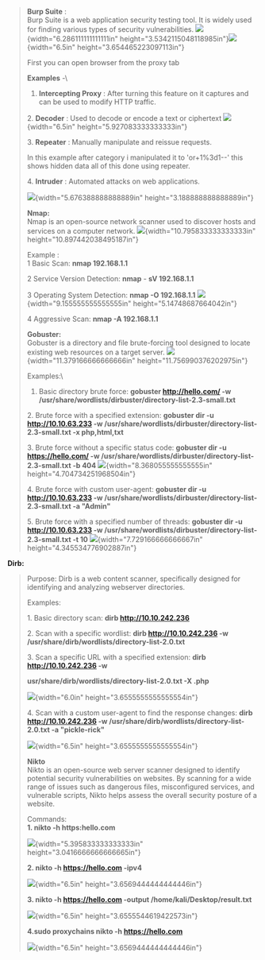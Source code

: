 > **Burp Suite** :\
> Burp Suite is a web application security testing tool. It is widely
> used for finding various types of security vulnerabilities.
> ![](vertopal_db3df24025234e6da651cfb668901bd3/media/image1.png){width="6.286111111111111in"
> height="3.5342115048118985in"}![](vertopal_db3df24025234e6da651cfb668901bd3/media/image2.png){width="6.5in"
> height="3.654465223097113in"}
>
> First you can open browser from the proxy tab
>
> **Examples** -\
> 1. **Intercepting Proxy** : After turning this feature on it captures
> and can be used to modify HTTP traffic.
>
> 2\. **Decoder** : Used to decode or encode a text or ciphertext
> ![](vertopal_db3df24025234e6da651cfb668901bd3/media/image4.png){width="6.5in"
> height="5.927083333333333in"}
>
> 3\. **Repeater** : Manually manipulate and reissue requests.
>
> In this example after category i manipulated it to 'or+1%3d1\--\' this
> shows hidden data all of this done using repeater.
>
> 4\. **Intruder** : Automated attacks on web applications.
>
> ![](vertopal_db3df24025234e6da651cfb668901bd3/media/image3.png){width="5.676388888888889in"
> height="3.188888888888889in"}
>
> **Nmap:**\
> Nmap is an open-source network scanner used to discover hosts and
> services on a computer network.
> ![](vertopal_db3df24025234e6da651cfb668901bd3/media/image5.png){width="10.795833333333333in"
> height="10.897442038495187in"}
>
> Example :\
> 1 Basic Scan: **nmap 192.168.1.1**
>
> 2 Service Version Detection: **nmap** - **sV 192.168.1.1**
>
> 3 Operating System Detection: **nmap -O 192.168.1.1**
> ![](vertopal_db3df24025234e6da651cfb668901bd3/media/image6.png){width="9.155555555555555in"
> height="5.14748687664042in"}
>
> 4 Aggressive Scan: **nmap -A 192.168.1.1**
>
> **Gobuster:**\
> Gobuster is a directory and file brute-forcing tool designed to locate
> existing web resources on a target server.
> ![](vertopal_db3df24025234e6da651cfb668901bd3/media/image7.png){width="11.379166666666666in"
> height="11.756990376202975in"}
>
> Examples:\
> 1. Basic directory brute force: **gobuster http://hello.com/ -w**\
> **/usr/share/wordlists/dirbuster/directory-list-2.3-small.txt**
>
> 2\. Brute force with a specified extension: **gobuster dir -u
> http://10.10.63.233 -w
> /usr/share/wordlists/dirbuster/directory-list-2.3-small.txt -x
> php,html,txt**
>
> 3\. Brute force without a specific status code: **gobuster dir -u
> https://hello.com/ -w
> /usr/share/wordlists/dirbuster/directory-list-2.3-small.txt -b 404**
> ![](vertopal_db3df24025234e6da651cfb668901bd3/media/image8.png){width="8.368055555555555in"
> height="4.704734251968504in"}
>
> 4\. Brute force with custom user-agent: **gobuster dir -u
> http://10.10.63.233 -w
> /usr/share/wordlists/dirbuster/directory-list-2.3-small.txt -a
> \"Admin"**
>
> 5\. Brute force with a specified number of threads: **gobuster dir -u
> http://10.10.63.233 -w
> /usr/share/wordlists/dirbuster/directory-list-2.3-small.txt -t 10**
> ![](vertopal_db3df24025234e6da651cfb668901bd3/media/image9.png){width="7.729166666666667in"
> height="4.345534776902887in"}

**Dirb:**

> Purpose: Dirb is a web content scanner, specifically designed for
> identifying and analyzing webserver directories.
>
> Examples:
>
> 1\. Basic directory scan: **dirb http://10.10.242.236**
>
> 2\. Scan with a specific wordlist: **dirb http://10.10.242.236 -w
> /usr/share/dirb/wordlists/directory-list-2.0.txt**
>
> 3\. Scan a specific URL with a specified extension: **dirb
> http://10.10.242.236 -w**
>
> **usr/share/dirb/wordlists/directory-list-2.0.txt -X .php**
>
> ![](vertopal_db3df24025234e6da651cfb668901bd3/media/image10.png){width="6.0in"
> height="3.6555555555555554in"}
>
> 4\. Scan with a custom user-agent to find the response changes: **dirb
> http://10.10.242.236 -w
> /usr/share/dirb/wordlists/directory-list-2.0.txt -a \"pickle-rick\"**
>
> ![](vertopal_db3df24025234e6da651cfb668901bd3/media/image11.png){width="6.5in"
> height="3.6555555555555554in"}
>
> **Nikto**\
> Nikto is an open-source web server scanner designed to identify
> potential security vulnerabilities on websites. By scanning for a wide
> range of issues such as dangerous files, misconfigured services, and
> vulnerable scripts, Nikto helps assess the overall security posture of
> a website.
>
> Commands:\
> **1. nikto -h https:hello.com**
>
> ![](vertopal_db3df24025234e6da651cfb668901bd3/media/image12.png){width="5.395833333333333in"
> height="3.0416666666666665in"}
>
> **2. nikto -h https://hello.com -ipv4**
>
> ![](vertopal_db3df24025234e6da651cfb668901bd3/media/image13.png){width="6.5in"
> height="3.6569444444444446in"}
>
> **3. nikto -h https://hello.com -output
> /home/kali/Desktop/result.txt**
>
> ![](vertopal_db3df24025234e6da651cfb668901bd3/media/image14.png){width="6.5in"
> height="3.6555544619422573in"}
>
> **4.sudo proxychains nikto -h https://hello.com**
>
> ![](vertopal_db3df24025234e6da651cfb668901bd3/media/image15.png){width="6.5in"
> height="3.6569444444444446in"}
